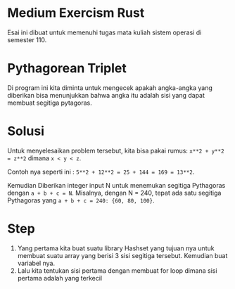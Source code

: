 # Medium Exercism Rust

Esai ini dibuat untuk memenuhi tugas mata kuliah sistem operasi di semester 110.

# Pythagorean Triplet

Di program ini kita diminta untuk mengecek apakah angka-angka yang diberikan bisa menunjukkan bahwa angka itu adalah sisi yang dapat membuat segitiga pytagoras.

# Solusi

Untuk menyelesaikan problem tersebut, kita bisa pakai rumus:
`x**2 + y**2 = z**2` dimana `x < y < z`. 

Contoh nya seperti ini : `5**2 + 12**2 = 25 + 144 = 169 = 13**2`.

Kemudian Diberikan integer input N untuk menemukan segitiga Pythagoras dengan `a + b + c = N`. Misalnya, dengan N = 240, tepat ada satu segitiga Pythagoras yang `a + b + c = 240: {60, 80, 100}`.

# Step

1. Yang pertama kita buat suatu library Hashset yang tujuan nya untuk membuat suatu array yang berisi 3 sisi segitiga tersebut. Kemudian buat variabel nya.
2. Lalu kita tentukan sisi pertama dengan membuat for loop dimana sisi pertama adalah yang terkecil
